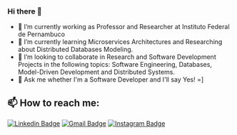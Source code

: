 ### Hi there 👋

- 🔭 I’m currently working as Professor and Researcher at Instituto Federal de Pernambuco
- 🌱 I’m currently learning Microservices Architectures and Researching about Distributed Databases Modeling.
- 👯 I’m looking to collaborate in Research and Software Development Projects in the following topics: Software Engineering, Databases, Model-Driven Development and Distributed Systems.
- 💬 Ask me whether I'm a Software Developer and I'll say Yes! =]  
## 📫 How to reach me:
[![Linkedin Badge](https://img.shields.io/badge/-GenesisLima-blue?style=flat-square&logo=Linkedin&logoColor=white&link=https://www.linkedin.com/in/genesislima/)](https://www.linkedin.com/in/genesislima/)
[![Gmail Badge](https://img.shields.io/badge/-profgenesislima@gmail.com-c14438?style=flat-square&logo=Gmail&logoColor=white&link=mailto:profgenesislima@gmail.com)](mailto:lari.santosazevedo@gmail.com)
[![Instagram Badge](https://img.shields.io/badge/-Instagram-blue?style=flat-square&logo=Instagram&logoColor=white&link=https://www.instagram.com/genesis_lima/)](https://www.instagram.com/genesis_lima/)

<!--
**profgenesislima/profgenesislima** is a ✨ _special_ ✨ repository because its `README.md` (this file) appears on your GitHub profile.

- 😄 Pronouns: ...
- ⚡ Fun fact: TDD is fun!
-->
